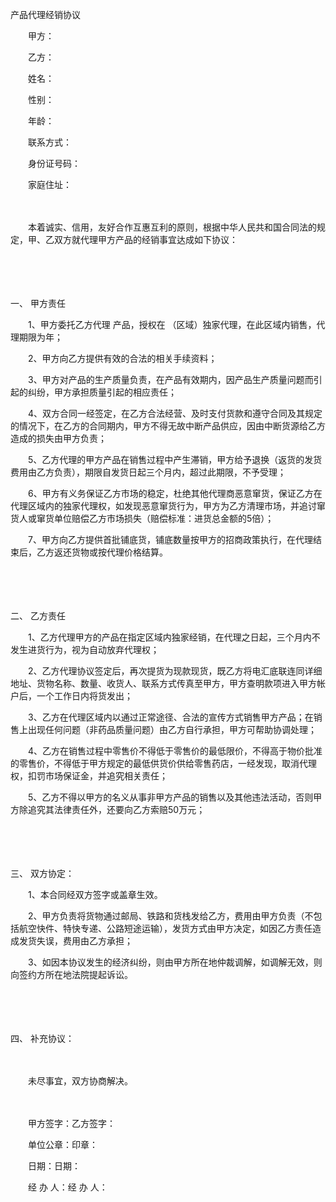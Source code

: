 



产品代理经销协议



 

　　甲方：

　　乙方：

　　姓名：

　　性别：

　　年龄： 

　　联系方式：

　　身份证号码：

　　家庭住址：

　　

　　本着诚实、信用，友好合作互惠互利的原则，根据中华人民共和国合同法的规定，甲、乙双方就代理甲方产品的经销事宜达成如下协议：

　　

　　

一、
甲方责任

　　1、甲方委托乙方代理 产品，授权在 （区域）独家代理，在此区域内销售，代理期限为年；

　　2、甲方向乙方提供有效的合法的相关手续资料；

　　3、甲方对产品的生产质量负责，在产品有效期内，因产品生产质量问题而引起的纠纷，甲方承担质量引起的相应责任；

　　4、双方合同一经签定，在乙方合法经营、及时支付货款和遵守合同及其规定的情况下，在乙方的合同期内，甲方不得无故中断产品供应，因由中断货源给乙方造成的损失由甲方负责；

　　5、乙方代理的甲方产品在销售过程中产生滞销，甲方给予退换（返货的发货费用由乙方负责），期限自发货日起三个月内，超过此期限，不予受理；

　　6、甲方有义务保证乙方市场的稳定，杜绝其他代理商恶意窜货，保证乙方在代理区域内的独家代理权，如发现恶意窜货行为，甲方为乙方清理市场，并追讨窜货人或窜货单位赔偿乙方市场损失（赔偿标准：进货总金额的5倍）；

　　7、甲方向乙方提供首批铺底货，铺底数量按甲方的招商政策执行，在代理结束后，乙方返还货物或按代理价格结算。

　　

　　

二、
乙方责任

　　1、乙方代理甲方的产品在指定区域内独家经销，在代理之日起，三个月内不发生进货行为，视为自动放弃代理权；

　　2、乙方代理协议签定后，再次提货为现款现货，既乙方将电汇底联连同详细地址、货物名称、数量、收货人、联系方式传真至甲方，甲方查明款项进入甲方帐户后，一个工作日内将货发出；

　　3、乙方在代理区域内以通过正常途径、合法的宣传方式销售甲方产品；在销售上出现任何问题（非药品质量问题）由乙方自行承担，甲方可帮助协调处理；

　　4、乙方在销售过程中零售价不得低于零售价的最低限价，不得高于物价批准的零售价，不得低于甲方规定的最低供货价供给零售药店，一经发现，取消代理权，扣罚市场保证金，并追究相关责任；

　　5、乙方不得以甲方的名义从事非甲方产品的销售以及其他违法活动，否则甲方除追究其法律责任外，还要向乙方索赔50万元；

　　

　　

三、
双方协定：

　　1、本合同经双方签字或盖章生效。

　　2、甲方负责将货物通过邮局、铁路和货栈发给乙方，费用由甲方负责（不包括航空快件、特快专递、公路短途运输），发货方式由甲方决定，如因乙方责任造成发货失误，费用由乙方承担；

　　3、如因本协议发生的经济纠纷，则由甲方所在地仲裁调解，如调解无效，则向签约方所在地法院提起诉讼。

　　

　　

四、
补充协议：

　　

　　未尽事宜，双方协商解决。　　

　　

　　甲方签字：乙方签字：

　　单位公章：印章：

　　日期：日期：

　　经 办 人：经 办 人：